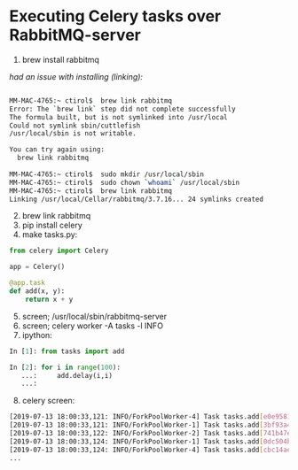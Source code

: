 # Executing Celery tasks over RabbitMQ-server  

1. brew install rabbitmq

_had an issue with installing (linking):_
```bash

MM-MAC-4765:~ ctirol$  brew link rabbitmq
Error: The `brew link` step did not complete successfully
The formula built, but is not symlinked into /usr/local
Could not symlink sbin/cuttlefish
/usr/local/sbin is not writable.

You can try again using:
  brew link rabbitmq
  
MM-MAC-4765:~ ctirol$  sudo mkdir /usr/local/sbin
MM-MAC-4765:~ ctirol$  sudo chown `whoami` /usr/local/sbin
MM-MAC-4765:~ ctirol$  brew link rabbitmq
Linking /usr/local/Cellar/rabbitmq/3.7.16... 24 symlinks created

```
2. brew link rabbitmq
3. pip install celery
4. make tasks.py:
```python
from celery import Celery

app = Celery()

@app.task
def add(x, y):
    return x + y
```
5. screen; /usr/local/sbin/rabbitmq-server
6. screen; celery worker -A tasks -l INFO
7. ipython:
```python
In [1]: from tasks import add

In [2]: for i in range(100):
   ...:     add.delay(i,i)
   ...: 
```
8. celery screen:
```bash
[2019-07-13 18:00:33,121: INFO/ForkPoolWorker-4] Task tasks.add[e0e95810-b157-4d14-bfc0-b797d1d99179] succeeded in 7.590999999251835e-05s: 19990
[2019-07-13 18:00:33,121: INFO/ForkPoolWorker-1] Task tasks.add[3bf93a42-f37e-45e0-bbb1-1fc33865ea1e] succeeded in 7.345500000610627e-05s: 19988
[2019-07-13 18:00:33,122: INFO/ForkPoolWorker-2] Task tasks.add[741b47ec-c3e1-4259-b02f-4d5ad63abf9f] succeeded in 7.577499999911197e-05s: 19994
[2019-07-13 18:00:33,124: INFO/ForkPoolWorker-1] Task tasks.add[0dc504bb-a071-44d0-8a32-0873a9b299d3] succeeded in 5.748099999891565e-05s: 19996
[2019-07-13 18:00:33,124: INFO/ForkPoolWorker-4] Task tasks.add[cbc14aeb-be33-4638-a780-6d88377ff0c8] succeeded in 7.495799999901465e-05s: 19998
...
```
